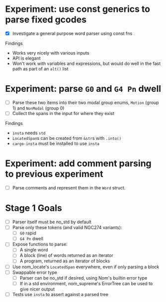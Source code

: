 # Experiment: use const generics to parse fixed gcodes

- [x] Investigate a general purpose word parser using const fns

Findings

- Works very nicely with various inputs
- API is elegant
- Won't work with variables and expressions, but would do well in the fast path as part of an `alt()` list

# Experiment: parse `G0` and `G4 Pn` dwell

- [ ] Parse these two items into their two modal group enums, `Motion` (group 1) and `NonModal` (group 0)
- [ ] Collect the spans in the input for where they exist

Findings

- `insta` needs `std`
- `LocatedSpan`s can be created from `&str`s with `.into()`
- `cargo-insta` must be installed to use `insta`

# Experiment: add comment parsing to previous experiment

- [ ] Parse comments and represent them in the `Word` struct.

# Stage 1 Goals

- [ ] Parser itself must be no_std by default
- [ ] Parse only these tokens (and valid NGC274 variants):
  - [ ] `G0` rapid
  - [ ] `G4 Pn` dwell
- [ ] Expose functions to parse:
  - [ ] A single word
  - [ ] A block (line) of words returned as an iterator
  - [ ] A program, returned as an iterator of blocks
- [ ] Use nom_locate's `LocatedSpan` everywhere, even if only parsing a block
- [ ] Swappable error type
  - [ ] Parser can be no_std if desired, using Nom's builtin error type
  - [ ] If in a std environment, nom_supreme's ErrorTree can be used to give nicer output
- [ ] Tests use `insta` to assert against a parsed tree
